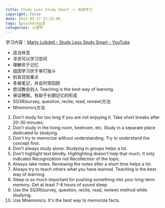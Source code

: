 ```yaml
---
title: Study Less Study Smart —— 高效学习
copyright: false
date: 2022-03-17 22:32:00
tags: [psychology]
categories: 心理学
---
```


<!-- toc -->

学习内容：[Marty Lobdell - Study Less Study Smart - YouTube](https://www.youtube.com/watch?v=IlU-zDU6aQ0)

- 适当休息
- 寻求可以学习空间
- 理解优于记忆
- 组团学习优于单打独斗
- 别盲目划重点
- 多做笔记，并且时常回顾
- 尝试教会别人 Teaching is the best way of learning. 
- 保证睡眠，有助于长期记忆的形成
- SQ3R(survey, question, recite, read, review)方法
- Mnemonics方法



1. Don't study for too long if you are not enjoying it. Take short breaks after 20-30 minutes. 
2. Don't study in the living room, bedroom, etc. Study in a separate place dedicated to studying. 
3. Don't try to memorize without understanding. Try to understand the concept first. 
4. Don't always study alone. Studying in groups helps a lot. 
5. Don't highlight text blindly. Highlighting doesn't help that much. It only indicates Recognization not Recollection of the topic. 
6. Always take notes. Reviewing the notes after a short time helps a lot. 
7. Always try to teach others what you have learned. Teaching is the best way of learning. 
8. Sleep is so much important for pushing something into your long-term memory. Get at least 7-8 hours of sound sleep. 
9. Use the SQ3R(survey, question, recite, read, review) method while studying. 
10. Use Mnemonics. It's the best way to memorize facts.